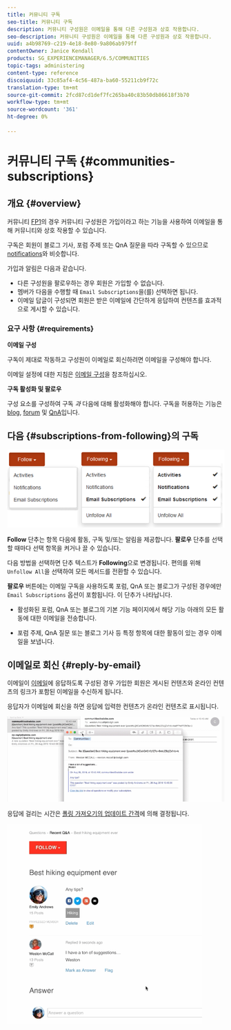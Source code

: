 ```yaml
---
title: 커뮤니티 구독
seo-title: 커뮤니티 구독
description: 커뮤니티 구성원은 이메일을 통해 다른 구성원과 상호 작용합니다.
seo-description: 커뮤니티 구성원은 이메일을 통해 다른 구성원과 상호 작용합니다.
uuid: a4b98769-c219-4e18-8e80-9a806ab979ff
contentOwner: Janice Kendall
products: SG_EXPERIENCEMANAGER/6.5/COMMUNITIES
topic-tags: administering
content-type: reference
discoiquuid: 33c85af4-4c56-487a-ba60-55211cb9f72c
translation-type: tm+mt
source-git-commit: 2fcd87cd1def7fc265ba40c83b50db86618f3b70
workflow-type: tm+mt
source-wordcount: '361'
ht-degree: 0%

---
```



# 커뮤니티 구독 {#communities-subscriptions}

## 개요 {#overview}

커뮤니티 [FP1](deploy-communities.md#latestfeaturepack)의 경우 커뮤니티 구성원은 가입이라고 하는 기능을 사용하여 이메일을 통해 커뮤니티와 상호 작용할 수 있습니다.

구독은 회원이 블로그 기사, 포럼 주제 또는 QnA 질문을 따라 구독할 수 있으므로 [notifications](notifications.md)와 비슷합니다.

가입과 알림은 다음과 같습니다.

* 다른 구성원을 팔로우하는 경우 회원은 가입할 수 없습니다.
* 멤버가 다음을 수행할 때 `Email Subscriptions`을(를) 선택하면 됩니다.
* 이메일 답글이 구성되면 회원은 받은 이메일에 간단하게 응답하여 컨텐츠를 효과적으로 게시할 수 있습니다.

### 요구 사항 {#requirements}

**이메일 구성**

구독이 제대로 작동하고 구성원이 이메일로 회신하려면 이메일을 구성해야 합니다.

이메일 설정에 대한 지침은 [이메일 구성](email.md)을 참조하십시오.

**구독 활성화 및 팔로우**

구성 요소를 구성하여 구독 *과* 다음에 대해 활성화해야 합니다. 구독을 허용하는 기능은 [blog](blog-feature.md), [forum](forum.md) 및 [QnA](working-with-qna.md)입니다.

## 다음 {#subscriptions-from-following}의 구독

![가입 후](assets/subscription-following.png)

**Follow** 단추는 항목 다음에 활동, 구독 및/또는 알림을 제공합니다. **팔로우** 단추를 선택할 때마다 선택 항목을 켜거나 끌 수 있습니다.

다음 방법을 선택하면 단추 텍스트가 **Following**&#x200B;으로 변경됩니다. 편의를 위해 `Unfollow All`을 선택하여 모든 메서드를 전환할 수 있습니다.

**팔로우** 버튼에는 이메일 구독을 사용하도록 포럼, QnA 또는 블로그가 구성된 경우에만 `Email Subscriptions` 옵션이 포함됩니다. 이 단추가 나타납니다.

* 활성화된 포럼, QnA 또는 블로그의 기본 기능 페이지에서 해당 기능 아래의 모든 활동에 대한 이메일을 전송합니다.

* 포럼 주제, QnA 질문 또는 블로그 기사 등 특정 항목에 대한 활동이 있는 경우 이메일을 보냅니다.

## 이메일로 회신 {#reply-by-email}

이메일이 [이메일](email.md#configure-polling-importer)에 응답하도록 구성된 경우 가입한 회원은 게시된 컨텐츠와 온라인 컨텐츠의 링크가 포함된 이메일을 수신하게 됩니다.

응답자가 이메일에 회신을 하면 응답에 입력한 컨텐츠가 온라인 컨텐츠로 표시됩니다.

![이메일 회신](assets/email-reply.png)

응답에 걸리는 시간은 [폴링 가져오기의 업데이트 간격](email.md#configure-polling-importer)에 의해 결정됩니다.

![QA](assets/qa.png)

